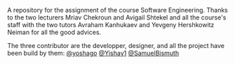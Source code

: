 A repository for the assignment of the course Software Engineering.
Thanks to the two lecturers Mriav Chekroun and Avigail Shtekel and all the course's staff with the two tutors
Avraham Kanhukaev and Yevgeny Hershkowitz Neiman for all the good advices.

The three contributor are the developper, designer, and all the project have been build by them:
[@yoshago]( https://github.com/yoshago ) 
[@Yishay1]( https://github.com/Yishay1 )
[@SamuelBismuth]( https://github.com/SamuelBismuth )
